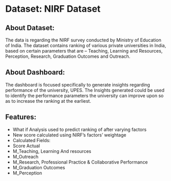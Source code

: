 # Dataset: NIRF Dataset
## About Dataset:
The data is regarding the NIRF survey conducted by Ministry of Education of India. The dataset contains ranking of various private universities in India, based on certain parameters that are – Teaching, Learning and Resources, Perception, Research, Graduation Outcomes and Outreach. 
## About Dashboard:
The dashboard is focused specifically to generate insights regarding performance of the university, UPES. The Insights generated could be used to identify the performance parameters the university can improve upon so as to increase the ranking at the earliest.
## Features:
-	What if Analysis used to predict ranking of after varying factors
-	New score calculated using NIRF’s factors’ weightage
-	Calculated Fields:
 -	Score Actual
 - M_Teaching, Learning And resources
 -	M_Outreach
 - M_Research, Professional Practice & Collaborative Performance 
 -	M_Graduation Outcomes 
 -	M_Perception
 
